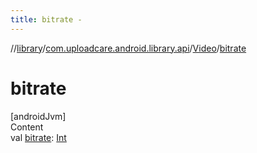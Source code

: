 ```yaml
---
title: bitrate -
---
```

//[library](../../index.md)/[com.uploadcare.android.library.api](../index.md)/[Video](index.md)/[bitrate](bitrate.md)



# bitrate  
[androidJvm]  
Content  
val [bitrate](bitrate.md): [Int](https://kotlinlang.org/api/latest/jvm/stdlib/kotlin/-int/index.html)  



